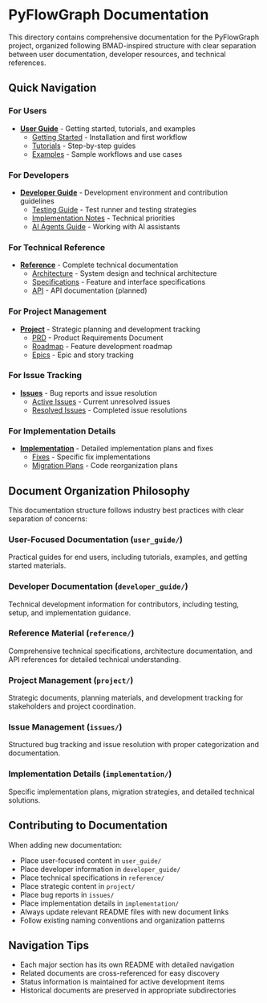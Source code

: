 # PyFlowGraph Documentation

This directory contains comprehensive documentation for the PyFlowGraph project, organized following BMAD-inspired structure with clear separation between user documentation, developer resources, and technical references.

## Quick Navigation

### For Users
- **[User Guide](user_guide/)** - Getting started, tutorials, and examples
  - [Getting Started](user_guide/getting_started.md) - Installation and first workflow
  - [Tutorials](user_guide/tutorials/) - Step-by-step guides
  - [Examples](user_guide/examples/) - Sample workflows and use cases

### For Developers
- **[Developer Guide](developer_guide/)** - Development environment and contribution guidelines
  - [Testing Guide](developer_guide/testing-guide.md) - Test runner and testing strategies
  - [Implementation Notes](developer_guide/implementation-notes.md) - Technical priorities
  - [AI Agents Guide](developer_guide/ai-agents-guide.md) - Working with AI assistants

### For Technical Reference
- **[Reference](reference/)** - Complete technical documentation
  - [Architecture](reference/architecture/) - System design and technical architecture
  - [Specifications](reference/specifications/) - Feature and interface specifications
  - [API](reference/api/) - API documentation (planned)

### For Project Management
- **[Project](project/)** - Strategic planning and development tracking
  - [PRD](project/prd.md) - Product Requirements Document
  - [Roadmap](project/roadmap.md) - Feature development roadmap
  - [Epics](project/epics/) - Epic and story tracking

### For Issue Tracking
- **[Issues](issues/)** - Bug reports and issue resolution
  - [Active Issues](issues/active/) - Current unresolved issues
  - [Resolved Issues](issues/resolved/) - Completed issue resolutions

### For Implementation Details
- **[Implementation](implementation/)** - Detailed implementation plans and fixes
  - [Fixes](implementation/fixes/) - Specific fix implementations
  - [Migration Plans](implementation/migration_plans/) - Code reorganization plans

## Document Organization Philosophy

This documentation structure follows industry best practices with clear separation of concerns:

### User-Focused Documentation (`user_guide/`)
Practical guides for end users, including tutorials, examples, and getting started materials.

### Developer Documentation (`developer_guide/`)
Technical development information for contributors, including testing, setup, and implementation guidance.

### Reference Material (`reference/`)
Comprehensive technical specifications, architecture documentation, and API references for detailed technical understanding.

### Project Management (`project/`)
Strategic documents, planning materials, and development tracking for stakeholders and project coordination.

### Issue Management (`issues/`)
Structured bug tracking and issue resolution with proper categorization and documentation.

### Implementation Details (`implementation/`)
Specific implementation plans, migration strategies, and detailed technical solutions.

## Contributing to Documentation

When adding new documentation:
- Place user-focused content in `user_guide/`
- Place developer information in `developer_guide/`
- Place technical specifications in `reference/`
- Place strategic content in `project/`
- Place bug reports in `issues/`
- Place implementation details in `implementation/`
- Always update relevant README files with new document links
- Follow existing naming conventions and organization patterns

## Navigation Tips

- Each major section has its own README with detailed navigation
- Related documents are cross-referenced for easy discovery  
- Status information is maintained for active development items
- Historical documents are preserved in appropriate subdirectories